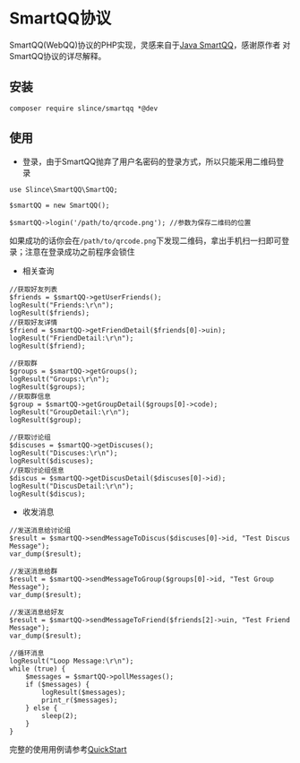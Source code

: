 # SmartQQ协议

SmartQQ(WebQQ)协议的PHP实现，灵感来自于[Java SmartQQ](https://github.com/ScienJus/smartqq)，感谢原作者
对SmartQQ协议的详尽解释。

## 安装
```
composer require slince/smartqq *@dev
```

## 使用

- 登录，由于SmartQQ抛弃了用户名密码的登录方式，所以只能采用二维码登录
```
use Slince\SmartQQ\SmartQQ;

$smartQQ = new SmartQQ();

$smartQQ->login('/path/to/qrcode.png'); //参数为保存二维码的位置
```
如果成功的话你会在`/path/to/qrcode.png`下发现二维码，拿出手机扫一扫即可登录；注意在登录成功之前程序会锁住

- 相关查询
```
//获取好友列表
$friends = $smartQQ->getUserFriends();
logResult("Friends:\r\n");
logResult($friends);
//获取好友详情
$friend = $smartQQ->getFriendDetail($friends[0]->uin);
logResult("FriendDetail:\r\n");
logResult($friend);

//获取群
$groups = $smartQQ->getGroups();
logResult("Groups:\r\n");
logResult($groups);
//获取群信息
$group = $smartQQ->getGroupDetail($groups[0]->code);
logResult("GroupDetail:\r\n");
logResult($group);

//获取讨论组
$discuses = $smartQQ->getDiscuses();
logResult("Discuses:\r\n");
logResult($discuses);
//获取讨论组信息
$discus = $smartQQ->getDiscusDetail($discuses[0]->id);
logResult("DiscusDetail:\r\n");
logResult($discus);
```
- 收发消息
```
//发送消息给讨论组
$result = $smartQQ->sendMessageToDiscus($discuses[0]->id, "Test Discus Message");
var_dump($result);

//发送消息给群
$result = $smartQQ->sendMessageToGroup($groups[0]->id, "Test Group Message");
var_dump($result);

//发送消息给好友
$result = $smartQQ->sendMessageToFriend($friends[2]->uin, "Test Friend Message");
var_dump($result);

//循环消息
logResult("Loop Message:\r\n");
while (true) {
    $messages = $smartQQ->pollMessages();
    if ($messages) {
        logResult($messages);
        print_r($messages);
    } else {
        sleep(2);
    }
}
```

完整的使用用例请参考[QuickStart](./doc/quick-start.php)
